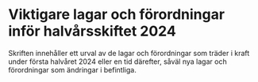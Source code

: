 # Viktigare lagar och förordningar inför halvårsskiftet 2024

Skriften innehåller ett urval av de lagar och förordningar som träder i kraft under första halvåret 2024 eller en tid därefter, såväl nya lagar och förordningar som ändringar i befintliga.
